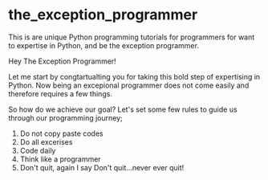 # the_exception_programmer
This is are unique Python programming tutorials for programmers for want to expertise in Python, and be the exception programmer.

Hey The Exception Programmer! 

Let me start by congtartualting you for taking this bold step of expertising in Python. Now being an excepional programmer does not come 
easily and therefore requires a few things. 

So how do we achieve our goal? Let's set some few rules to guide us through our programming journey;
1. Do not copy paste codes
2. Do all excerises
3. Code daily
4. Think like a programmer
5. Don't quit, again I say Don't quit...never ever quit!

